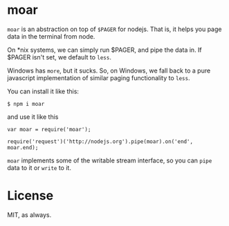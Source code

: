 # moar

`moar` is an abstraction on top of `$PAGER` for nodejs.  That is, it helps you
page data in the terminal from node.

On *nix systems, we can simply run $PAGER, and pipe the data in. If $PAGER isn't
set, we default to `less`.

Windows has `more`, but it sucks.  So, on Windows, we fall back to a pure
javascript implementation of similar paging functionality to `less`.

You can install it like this:

```
$ npm i moar
```

and use it like this

```
var moar = require('moar');

require('request')('http://nodejs.org').pipe(moar).on('end', moar.end);
```

`moar` implements some of the writable stream interface, so you can `pipe`
data to it or `write` to it.

# License

MIT, as always.
